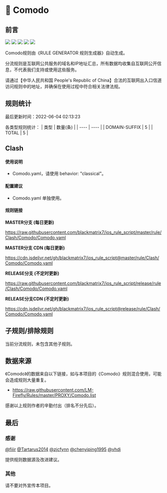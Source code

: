 # 🧸 Comodo

## 前言

![](https://shields.io/badge/-移除重复规则-ff69b4) ![](https://shields.io/badge/-DOMAIN与DOMAIN--SUFFIX合并-green) ![](https://shields.io/badge/-DOMAIN--SUFFIX间合并-critical) ![](https://shields.io/badge/-DOMAIN--SUFFIX与DOMAIN--KEYWORD合并-blue) ![](https://shields.io/badge/-IP--CIDR(6)合并-blueviolet) 

Comodo规则由《RULE GENERATOR 规则生成器》自动生成。

分流规则是互联网公共服务的域名和IP地址汇总，所有数据均收集自互联网公开信息，不代表我们支持或使用这些服务。

请通过【中华人民共和国 People's Republic of China】合法的互联网出入口信道访问规则中的地址，并确保在使用过程中符合相关法律法规。

## 规则统计

最后更新时间：2022-06-04 02:13:23

各类型规则统计：
| 类型 | 数量(条)  | 
| ---- | ----  |
| DOMAIN-SUFFIX | 5  | 
| TOTAL | 5  | 


## Clash 

#### 使用说明
- Comodo.yaml，请使用 behavior: "classical"。

#### 配置建议
- Comodo.yaml 单独使用。

#### 规则链接
**MASTER分支 (每日更新)**

https://raw.githubusercontent.com/blackmatrix7/ios_rule_script/master/rule/Clash/Comodo/Comodo.yaml

**MASTER分支 CDN (每日更新)**

https://cdn.jsdelivr.net/gh/blackmatrix7/ios_rule_script@master/rule/Clash/Comodo/Comodo.yaml

**RELEASE分支 (不定时更新)**

https://raw.githubusercontent.com/blackmatrix7/ios_rule_script/release/rule/Clash/Comodo/Comodo.yaml

**RELEASE分支CDN (不定时更新)**

https://cdn.jsdelivr.net/gh/blackmatrix7/ios_rule_script@release/rule/Clash/Comodo/Comodo.yaml

## 子规则/排除规则


当前分流规则，未包含其他子规则。

## 数据来源

《Comodo》的数据来自以下链接，如与本项目的《Comodo》规则混合使用，可能会造成规则大量重复。

- https://raw.githubusercontent.com/LM-Firefly/Rules/master/PROXY/Comodo.list


感谢以上规则作者的辛勤付出（排名不分先后）。

## 最后

### 感谢

[@fiiir](https://github.com/fiiir) [@Tartarus2014](https://github.com/Tartarus2014) [@zjcfynn](https://github.com/zjcfynn) [@chenyiping1995](https://github.com/chenyiping1995) [@vhdj](https://github.com/vhdj)

提供规则数据源及改进建议。

### 其他

请不要对外宣传本项目。